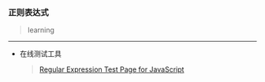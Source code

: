 ### 正则表达式

> learning

------

+ 在线测试工具

    > [Regular Expression Test Page for JavaScript](http://www.regexplanet.com/advanced/javascript/index.html)